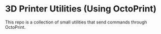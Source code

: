 # 3D Printer Utilities (Using OctoPrint)

This repo is a collection of small utilities that send commands through OctoPrint.

